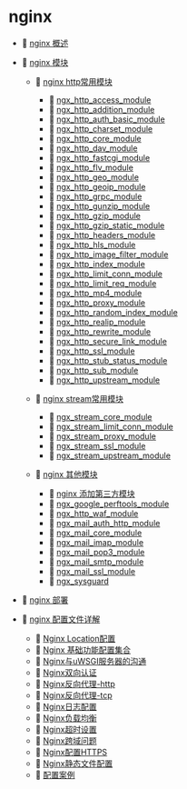# nginx

* 📄 [nginx 概述](siyuan://blocks/20231110105237-gunyevw)
* 📑 [nginx 模块](siyuan://blocks/20231110105237-nbdeb80)

  * 📑 [nginx http常用模块](siyuan://blocks/20240408214315-0o0vl48)

    * 📄 [ngx_http_access_module](siyuan://blocks/20240801110838-hqg8ve4)
    * 📄 [ngx_http_addition_module](siyuan://blocks/20240801110733-8shexyd)
    * 📄 [ngx_http_auth_basic_module](siyuan://blocks/20240801105940-zispoh5)
    * 📄 [ngx_http_charset_module](siyuan://blocks/20240801113700-t7a3xx2)
    * 📄 [ngx_http_core_module](siyuan://blocks/20240801110855-jfd4rt1)
    * 📄 [ngx_http_dav_module](siyuan://blocks/20240801105808-vep8qge)
    * 📄 [ngx_http_fastcgi_module](siyuan://blocks/20240801105542-p2cntbu)
    * 📄 [ngx_http_flv_module](siyuan://blocks/20240801105409-qvcj1u9)
    * 📄 [ngx_http_geo_module](siyuan://blocks/20240801105346-4unv9lu)
    * 📄 [ngx_http_geoip_module](siyuan://blocks/20240801105306-xv5q8cq)
    * 📄 [ngx_http_grpc_module](siyuan://blocks/20240801105139-d160vge)
    * 📄 [ngx_http_gunzip_module](siyuan://blocks/20240801105051-6re5rj7)
    * 📄 [ngx_http_gzip_module](siyuan://blocks/20240801102846-ycaf1sq)
    * 📄 [ngx_http_gzip_static_module](siyuan://blocks/20240801103252-1a8dko2)
    * 📄 [ngx_http_headers_module](siyuan://blocks/20240801103353-qkrwvc2)
    * 📄 [ngx_http_hls_module](siyuan://blocks/20240801103620-e2tm453)
    * 📄 [ngx_http_image_filter_module](siyuan://blocks/20240801103740-35xflh1)
    * 📄 [ngx_http_index_module](siyuan://blocks/20240801103839-1jzwjlt)
    * 📄 [ngx_http_limit_conn_module](siyuan://blocks/20240801103930-hyno3pe)
    * 📄 [ngx_http_limit_req_module](siyuan://blocks/20240801104057-b4u0wil)
    * 📄 [ngx_http_mp4_module](siyuan://blocks/20240801104943-bg3pb6z)
    * 📄 [ngx_http_proxy_module](siyuan://blocks/20240801112740-7fnjs1i)
    * 📄 [ngx_http_random_index_module](siyuan://blocks/20240801113202-4nknv1m)
    * 📄 [ngx_http_realip_module](siyuan://blocks/20240801113236-ecafs7j)
    * 📄 [ngx_http_rewrite_module](siyuan://blocks/20240801113321-q3dcmu7)
    * 📄 [ngx_http_secure_link_module](siyuan://blocks/20240801113412-xe36z7y)
    * 📄 [ngx_http_ssl_module](siyuan://blocks/20240801104241-sn9k8yj)
    * 📄 [ngx_http_stub_status_module](siyuan://blocks/20240801104456-w01i9el)
    * 📄 [ngx_http_sub_module](siyuan://blocks/20240801104739-deje94l)
    * 📄 [ngx_http_upstream_module](siyuan://blocks/20240801104804-j9io6hm)
  * 📑 [nginx stream常用模块](siyuan://blocks/20240801111611-up8j369)

    * 📄 [ngx_stream_core_module](siyuan://blocks/20240801111842-ybg3f0j)
    * 📄 [ngx_stream_limit_conn_module](siyuan://blocks/20240801112214-jpvxksb)
    * 📄 [ngx_stream_proxy_module](siyuan://blocks/20240801111943-8p4oz03)
    * 📄 [ngx_stream_ssl_module ](siyuan://blocks/20240801111645-ouuxh0q)
    * 📄 [ngx_stream_upstream_module](siyuan://blocks/20240801112117-ue0nqkf)
  * 📑 [nginx 其他模块](siyuan://blocks/20240801113800-y26ez97)

    * 📄 [nginx 添加第三方模块](siyuan://blocks/20240408214246-htrs4md)
    * 📄 [ngx_google_perftools_module](siyuan://blocks/20240801114023-da8xftm)
    * 📄 [ngx_http_waf_module](siyuan://blocks/20240408214513-q99b4m1)
    * 📄 [ngx_mail_auth_http_module](siyuan://blocks/20240801114200-f6fv3nf)
    * 📄 [ngx_mail_core_module](siyuan://blocks/20240801114118-b8f1k8u)
    * 📄 [ngx_mail_imap_module](siyuan://blocks/20240801114359-dck3r6e)
    * 📄 [ngx_mail_pop3_module](siyuan://blocks/20240801114423-oa0i8cd)
    * 📄 [ngx_mail_smtp_module](siyuan://blocks/20240801114444-9hyz382)
    * 📄 [ngx_mail_ssl_module](siyuan://blocks/20240801114249-nq8wwgf)
    * 📄 [ngx_sysguard](siyuan://blocks/20240801115341-feoxhv2)
* 📄 [nginx 部署](siyuan://blocks/20231110105237-0gz5zay)
* 📑 [nginx 配置文件详解](siyuan://blocks/20231110105237-hb5oa1m)

  * 📄 [Nginx Location配置](siyuan://blocks/20240801141732-2y8nh4m)
  * 📄 [Nginx 基础功能配置集合](siyuan://blocks/20231110105237-a779ski)
  * 📄 [Nginx与uWSGI服务器的沟通](siyuan://blocks/20240801142155-4l40gf4)
  * 📄 [Nginx双向认证](siyuan://blocks/20231110105237-8uzmy1l)
  * 📄 [Nginx反向代理-http](siyuan://blocks/20231110105237-x20efse)
  * 📄 [Nginx反向代理-tcp](siyuan://blocks/20231110105237-yyxt7uz)
  * 📄 [Nginx日志配置](siyuan://blocks/20240801142004-571rmg7)
  * 📄 [Nginx负载均衡](siyuan://blocks/20240801142102-6ajyu1v)
  * 📄 [Nginx超时设置](siyuan://blocks/20240801142023-1ilarhh)
  * 📄 [Nginx跨域问题](siyuan://blocks/20240321203341-ncktrie)
  * 📄 [Nginx配置HTTPS](siyuan://blocks/20240801141924-g9hldza)
  * 📄 [Nginx静态文件配置](siyuan://blocks/20240801141831-veg230h)
  * 📄 [配置案例](siyuan://blocks/20240910101400-s9d8vsr)

　　‍
